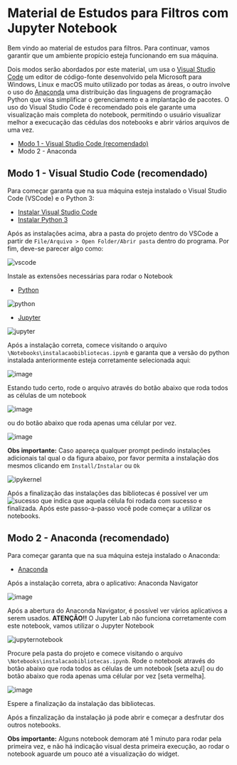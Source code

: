 # Material de Estudos para Filtros com Jupyter Notebook

Bem vindo ao material de estudos para filtros. Para continuar, vamos garantir que um ambiente propício esteja funcionando em sua máquina.

Dois modos serão abordados por este material, um usa o [Visual Studio Code](https://code.visualstudio.com/) um editor de código-fonte desenvolvido pela Microsoft para Windows, Linux e macOS muito utilizado por todas as áreas, 
o outro involve o uso do [Anaconda](https://www.anaconda.com/download/) uma distribuição das linguagens de programação Python que visa simplificar o gerenciamento e a implantação de pacotes. O uso do Visual Studio Code é recomendado pois ele garante uma visualização mais completa do notebook, permitindo o usuário visualizar melhor a execucação das cédulas dos notebooks e abrir vários arquivos de uma vez.

- [Modo 1 - Visual Studio Code (recomendado)](https://github.com/anaclaramsb/Material-de-Estudos-para-Filtros-PDS/tree/main#modo-1---visual-studio-code-recomendado)
- Modo 2 - Anaconda
 
## Modo 1 - Visual Studio Code (recomendado)
Para começar garanta que na sua máquina esteja instalado o Visual Studio Code (VSCode) e o Python 3:

- [Instalar Visual Studio Code](https://code.visualstudio.com/download)
- [Instalar Python 3](https://www.python.org/downloads/)

Após as instalações acima, abra a pasta do projeto dentro do VSCode a partir de `File/Arquivo > Open Folder/Abrir pasta` dentro do programa. Por fim, deve-se parecer algo como:

![vscode](https://github.com/anaclaramsb/Material-de-Estudos-para-Filtros-PDS/assets/50646420/c3b5153f-feee-4687-958f-28ff6ee6a684)

Instale as extensões necessárias para rodar o Notebook

- [Python](https://marketplace.visualstudio.com/items?itemName=ms-python.python)

![python](https://github.com/anaclaramsb/Material-de-Estudos-para-Filtros-PDS/assets/50646420/3612d0a0-3554-48e9-b77b-1c1d419018fd)
 
 - [Jupyter](https://marketplace.visualstudio.com/items?itemName=ms-toolsai.jupyter)

![jupyter](https://github.com/anaclaramsb/Material-de-Estudos-para-Filtros-PDS/assets/50646420/96578c93-6c74-4a08-8f4a-b7adb5f2f760)


Após a instalação correta, comece visitando o arquivo `\Notebooks\instalacaobibliotecas.ipynb` e garanta que a versão do python instalada anteriormente esteja corretamente selecionada aqui:

![image](https://github.com/anaclaramsb/Material-de-Estudos-para-Filtros-PDS/assets/50646420/48099070-77fc-459b-8d59-b699cf2aa801)

Estando tudo certo, rode o arquivo através do botão abaixo que roda todos as células de um notebook 

![image](https://github.com/anaclaramsb/Material-de-Estudos-para-Filtros-PDS/assets/50646420/7ca65478-5e84-461a-874f-7516611c1e21)

ou do botão abaixo que roda apenas uma célular por vez.

![image](https://github.com/anaclaramsb/Material-de-Estudos-para-Filtros-PDS/assets/50646420/a8d44606-5d73-400d-9fc2-3899112a5c4e) 


**Obs importante:** Caso apareça qualquer prompt pedindo instalações adicionais tal qual o da figura abaixo, por favor permita a instalação dos mesmos clicando em `Install/Instalar` ou `Ok`

![ipykernel](https://github.com/anaclaramsb/Material-de-Estudos-para-Filtros-PDS/assets/50646420/7b349406-5ee7-4308-9785-4b57412850dd)

Após a finalização das instalações das bibliotecas é possível ver um ![sucesso](https://github.com/anaclaramsb/Material-de-Estudos-para-Filtros-PDS/assets/50646420/ad005e40-47ba-41ce-b847-0303496628ab) que indica
que aquela célula foi rodada com sucesso e finalizada. Após este passo-a-passo você pode começar a utilizar os notebooks.


## Modo 2 -  Anaconda (recomendado)
Para começar garanta que na sua máquina esteja instalado o Anaconda:

- [Anaconda ](https://www.anaconda.com/download/)

Após a instalação correta, abra o aplicativo: Anaconda Navigator

![image](https://github.com/anaclaramsb/Material-de-Estudos-para-Filtros/assets/50646420/16bd01b6-8d00-492c-b207-cb2eeecc97ae)

Após a abertura do Anaconda Navigator, é possível ver vários aplicativos a serem usados. **ATENÇÃO!!** O Jupyter Lab não funciona corretamente com este notebook, vamos utilizar o Jupyter Notebook

![jupyternotebook](https://github.com/anaclaramsb/Material-de-Estudos-para-Filtros/assets/50646420/5cf701c2-f8b6-4fde-9b5b-c2ac73062ccf)

Procure pela pasta do projeto e comece visitando o arquivo `\Notebooks\instalacaobibliotecas.ipynb`. Rode o notebook através do botão abaixo que roda todos as células de um notebook [seta azul]  ou do botão abaixo que roda apenas uma célular por vez [seta vermelha].

![image](https://github.com/anaclaramsb/Material-de-Estudos-para-Filtros/assets/50646420/fea5c3cc-771e-40be-9804-a6885c9e7250)

Espere a finalização da instalação das bibliotecas.

Após a finzalização da instalação já pode abrir e começar a desfrutar dos outros notebooks.

**Obs importante:** Alguns notebook demoram até 1 minuto para rodar pela primeira vez, e não há indicação visual desta primeira execução, ao rodar o notebook aguarde um pouco até a visualização do widget.


